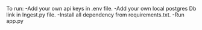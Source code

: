 To run:
-Add your own api keys in .env file.
-Add your own local postgres Db link in Ingest.py file.
-Install all dependency from requirements.txt.
-Run app.py
